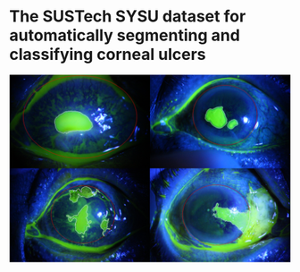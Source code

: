 # The SUSTech SYSU dataset for automatically segmenting and classifying corneal ulcers
![](samples.tif)

